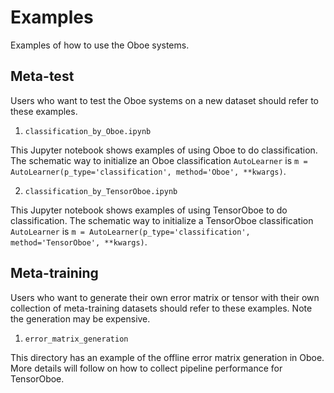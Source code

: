 # Examples
Examples of how to use the Oboe systems.

## Meta-test

Users who want to test the Oboe systems on a new dataset should refer to these examples.

1. `classification_by_Oboe.ipynb`

This Jupyter notebook shows examples of using Oboe to do classification. The schematic way to initialize an Oboe classification `AutoLearner` is `m = AutoLearner(p_type='classification', method='Oboe', **kwargs)`.

2. `classification_by_TensorOboe.ipynb`

This Jupyter notebook shows examples of using TensorOboe to do classification. The schematic way to initialize a TensorOboe classification `AutoLearner` is `m = AutoLearner(p_type='classification', method='TensorOboe', **kwargs)`.


## Meta-training

Users who want to generate their own error matrix or tensor with their own collection of meta-training datasets should refer to these examples. Note the generation may be expensive.

1. `error_matrix_generation`

This directory has an example of the offline error matrix generation in Oboe. More details will follow on how to collect pipeline performance for TensorOboe.
